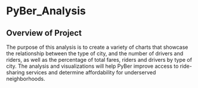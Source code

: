 # PyBer_Analysis

## Overview of Project
The purpose of this analysis is to create a variety of charts that showcase the relationship between the type of city, and the number of drivers and riders, as well as the percentage of total fares, riders and drivers by type of city. The analysis and visualizations will help PyBer improve 
access to ride-sharing services and determine affordability for underserved neighborhoods.
